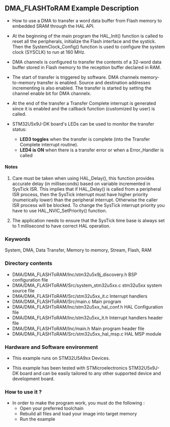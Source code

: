 ## <b>DMA_FLASHToRAM Example Description</b>

-   How to use a DMA to transfer a word data buffer from Flash memory to embedded SRAM through the HAL API.

-   At the beginning of the main program the HAL_Init() function is called to reset all the peripherals, initialize the Flash interface and the systick.
Then the SystemClock_Config() function is used to configure the system clock (SYSCLK) to run at 160 MHz.

-   DMA channelx is configured to transfer the contents of a 32-word data buffer stored in Flash memory to the reception buffer declared in RAM.

-   The start of transfer is triggered by software. DMA channelx memory-to-memory transfer is enabled. Source and destination addresses incrementing is also enabled.
The transfer is started by setting the channel enable bit for DMA channelx.

-   At the end of the transfer a Transfer Complete interrupt is generated since it is enabled and the callback function (customized by user) is called.

-   STM32U5x9J-DK board's LEDs can be used to monitor the transfer status:

    -   **LED3 toggles** when the transfer is complete (into the Transfer Complete interrupt routine).
    -   **LED4 is ON** when there is a transfer error or when a Error_Handler is called

#### <b>Notes</b>

 1. Care must be taken when using HAL_Delay(), this function provides accurate delay (in milliseconds)
    based on variable incremented in SysTick ISR. This implies that if HAL_Delay() is called from
    a peripheral ISR process, then the SysTick interrupt must have higher priority (numerically lower)
    than the peripheral interrupt. Otherwise the caller ISR process will be blocked.
    To change the SysTick interrupt priority you have to use HAL_NVIC_SetPriority() function.

 2. The application needs to ensure that the SysTick time base is always set to 1 millisecond
    to have correct HAL operation.

### <b>Keywords</b>

System, DMA, Data Transfer, Memory to memory, Stream, Flash, RAM

### <b>Directory contents</b>

-   DMA/DMA_FLASHToRAM/Inc/stm32u5x9j_discovery.h       BSP configuration file
-   DMA/DMA_FLASHToRAM/Src/system_stm32u5xx.c           stm32u5xx system source file
-   DMA/DMA_FLASHToRAM/Src/stm32u5xx_it.c               Interrupt handlers
-   DMA/DMA_FLASHToRAM/Src/main.c                       Main program
-   DMA/DMA_FLASHToRAM/Inc/stm32u5xx_hal_conf.h         HAL Configuration file
-   DMA/DMA_FLASHToRAM/Inc/stm32u5xx_it.h               Interrupt handlers header file
-   DMA/DMA_FLASHToRAM/Inc/main.h                       Main program header file
-   DMA/DMA_FLASHToRAM/Src/stm32u5xx_hal_msp.c          HAL MSP module

### <b>Hardware and Software environment</b>

-   This example runs on STM32U5A9xx Devices.

-   This example has been tested with STMicroelectronics STM32U5x9J-DK
    board and can be easily tailored to any other supported device
    and development board.

### <b>How to use it ?</b>

-   In order to make the program work, you must do the following :
    -   Open your preferred toolchain
    -   Rebuild all files and load your image into target memory
    -   Run the example


